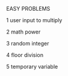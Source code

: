 EASY PROBLEMS

1 user input to multiply

2 math power

3 random integer

4 floor division

5 temporary variable

